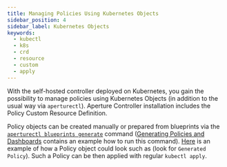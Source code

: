```yaml
---
title: Managing Policies Using Kubernetes Objects
sidebar_position: 4
sidebar_label: Kubernetes Objects
keywords:
  - kubectl
  - k8s
  - crd
  - resource
  - custom
  - apply
---
```


With the self-hosted controller deployed on Kubernetes, you gain the possibility
to manage policies using Kubernetes Objects (in addition to the usual way via
`aperturectl`). Aperture Controller installation includes the Policy Custom
Resource Definition.

Policy objects can be created manually or prepared from blueprints via the
[`aperturectl blueprints generate`][generate] command ([Generating Policies and
Dashboards][generating-policies] contains an example how to run this command).
[Here](./guides/service-load-management/service-load-management.md) is an
example of how a Policy object could look such as (look for `Generated Policy`).
Such a Policy can be then applied with regular `kubectl apply`.

[generate]: /reference/aperture-cli/aperturectl/blueprints/generate/generate.md
[generating-policies]: /get-started/policies/policies.md#generating-policies
